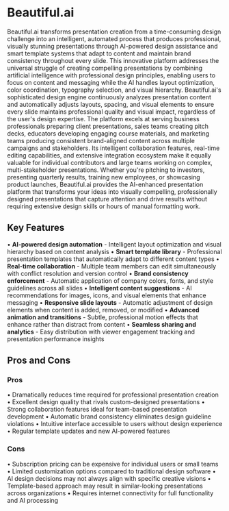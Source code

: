 # Beautiful.ai

Beautiful.ai transforms presentation creation from a time-consuming design challenge into an intelligent, automated process that produces professional, visually stunning presentations through AI-powered design assistance and smart template systems that adapt to content and maintain brand consistency throughout every slide. This innovative platform addresses the universal struggle of creating compelling presentations by combining artificial intelligence with professional design principles, enabling users to focus on content and messaging while the AI handles layout optimization, color coordination, typography selection, and visual hierarchy. Beautiful.ai's sophisticated design engine continuously analyzes presentation content and automatically adjusts layouts, spacing, and visual elements to ensure every slide maintains professional quality and visual impact, regardless of the user's design expertise. The platform excels at serving business professionals preparing client presentations, sales teams creating pitch decks, educators developing engaging course materials, and marketing teams producing consistent brand-aligned content across multiple campaigns and stakeholders. Its intelligent collaboration features, real-time editing capabilities, and extensive integration ecosystem make it equally valuable for individual contributors and large teams working on complex, multi-stakeholder presentations. Whether you're pitching to investors, presenting quarterly results, training new employees, or showcasing product launches, Beautiful.ai provides the AI-enhanced presentation platform that transforms your ideas into visually compelling, professionally designed presentations that capture attention and drive results without requiring extensive design skills or hours of manual formatting work.

## Key Features

• **AI-powered design automation** - Intelligent layout optimization and visual hierarchy based on content analysis
• **Smart template library** - Professional presentation templates that automatically adapt to different content types
• **Real-time collaboration** - Multiple team members can edit simultaneously with conflict resolution and version control
• **Brand consistency enforcement** - Automatic application of company colors, fonts, and style guidelines across all slides
• **Intelligent content suggestions** - AI recommendations for images, icons, and visual elements that enhance messaging
• **Responsive slide layouts** - Automatic adjustment of design elements when content is added, removed, or modified
• **Advanced animation and transitions** - Subtle, professional motion effects that enhance rather than distract from content
• **Seamless sharing and analytics** - Easy distribution with viewer engagement tracking and presentation performance insights

## Pros and Cons

### Pros
• Dramatically reduces time required for professional presentation creation
• Excellent design quality that rivals custom-designed presentations
• Strong collaboration features ideal for team-based presentation development
• Automatic brand consistency eliminates design guideline violations
• Intuitive interface accessible to users without design experience
• Regular template updates and new AI-powered features

### Cons
• Subscription pricing can be expensive for individual users or small teams
• Limited customization options compared to traditional design software
• AI design decisions may not always align with specific creative visions
• Template-based approach may result in similar-looking presentations across organizations
• Requires internet connectivity for full functionality and AI processing